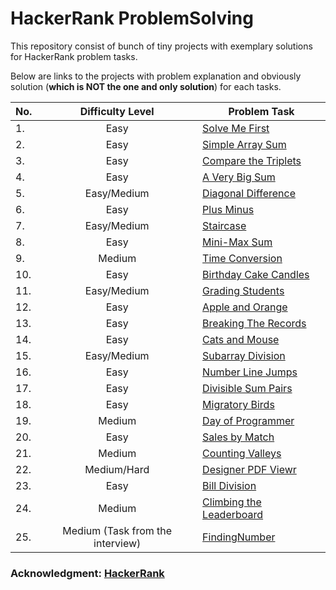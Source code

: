 # HackerRank ProblemSolving

This repository consist of bunch of tiny projects with exemplary solutions for HackerRank problem tasks.

Below are links to the projects with problem explanation and obviously solution (**which is NOT the one and only solution**) for each tasks.

| No.        | Difficulty Level | Problem Task |
| ---------- | :----------------: | ------------ |
|1.          | Easy             |[Solve Me First](https://github.com/Rotkiw00/HackerRank-ProblemSolving/tree/95ec50caca5bdd08a98439d250d3cda7eb24c25e/HackerRankProblemSolving/HackerRankProblemSolving/Program.cs)|
|2.          | Easy             |[Simple Array Sum](https://github.com/Rotkiw00/HackerRank-ProblemSolving/tree/95ec50caca5bdd08a98439d250d3cda7eb24c25e/HackerRankProblemSolving/SimpleArraySum/Program.cs)|
|3.          | Easy             |[Compare the Triplets](https://github.com/Rotkiw00/HackerRank-ProblemSolving/tree/95ec50caca5bdd08a98439d250d3cda7eb24c25e/HackerRankProblemSolving/CompareTriplets/Program.cs)|
|4.          | Easy             |[A Very Big Sum](https://github.com/Rotkiw00/HackerRank-ProblemSolving/tree/95ec50caca5bdd08a98439d250d3cda7eb24c25e/HackerRankProblemSolving/VeryBigSum/Program.cs)|
|5.          | Easy/Medium          |[Diagonal Difference](https://github.com/Rotkiw00/HackerRank-ProblemSolving/tree/95ec50caca5bdd08a98439d250d3cda7eb24c25e/HackerRankProblemSolving/DivisibleSumPairs/Program.cs)|
|6.          | Easy             |[Plus Minus](https://github.com/Rotkiw00/HackerRank-ProblemSolving/tree/95ec50caca5bdd08a98439d250d3cda7eb24c25e/HackerRankProblemSolving/PlusMinus/Program.cs)|
|7.          | Easy/Medium         |[Staircase](https://github.com/Rotkiw00/HackerRank-ProblemSolving/tree/95ec50caca5bdd08a98439d250d3cda7eb24c25e/HackerRankProblemSolving/Staircase/Program.cs)|
|8.          | Easy                |[Mini-Max Sum](https://github.com/Rotkiw00/HackerRank-ProblemSolving/tree/95ec50caca5bdd08a98439d250d3cda7eb24c25e/HackerRankProblemSolving/MinMaxSum/Program.cs)|
|9.          | Medium              |[Time Conversion](https://github.com/Rotkiw00/HackerRank-ProblemSolving/tree/95ec50caca5bdd08a98439d250d3cda7eb24c25e/HackerRankProblemSolving/TimeConversion/Program.cs)|
|10.          | Easy             |[Birthday Cake Candles](https://github.com/Rotkiw00/HackerRank-ProblemSolving/tree/95ec50caca5bdd08a98439d250d3cda7eb24c25e/HackerRankProblemSolving/BirthdayCakeCandles/Program.cs)|
|11.          | Easy/Medium      |[Grading Students](https://github.com/Rotkiw00/HackerRank-ProblemSolving/tree/95ec50caca5bdd08a98439d250d3cda7eb24c25e/HackerRankProblemSolving/GradingStudents/Program.cs)|
|12.          | Easy             |[Apple and Orange](https://github.com/Rotkiw00/HackerRank-ProblemSolving/tree/95ec50caca5bdd08a98439d250d3cda7eb24c25e/HackerRankProblemSolving/AppleAndOrange/Program.cs)|
|13.          | Easy             |[Breaking The Records](https://github.com/Rotkiw00/HackerRank-ProblemSolving/tree/95ec50caca5bdd08a98439d250d3cda7eb24c25e/HackerRankProblemSolving/BreakingTheRecords/Program.cs)|
|14.          | Easy             |[Cats and Mouse](https://github.com/Rotkiw00/HackerRank-ProblemSolving/tree/95ec50caca5bdd08a98439d250d3cda7eb24c25e/HackerRankProblemSolving/CatsAndMouse/Program.cs)|
|15.          | Easy/Medium      |[Subarray Division](https://github.com/Rotkiw00/HackerRank-ProblemSolving/tree/95ec50caca5bdd08a98439d250d3cda7eb24c25e/HackerRankProblemSolving/SubarrayDivision/Program.cs)|
|16.          | Easy             |[Number Line Jumps](https://github.com/Rotkiw00/HackerRank-ProblemSolving/tree/95ec50caca5bdd08a98439d250d3cda7eb24c25e/HackerRankProblemSolving/NumberLineJumps/Program.cs)|
|17.          | Easy             |[Divisible Sum Pairs](https://github.com/Rotkiw00/HackerRank-ProblemSolving/tree/95ec50caca5bdd08a98439d250d3cda7eb24c25e/HackerRankProblemSolving/DivisibleSumPairs/Program.cs)|
|18.          | Easy             |[Migratory Birds](https://github.com/Rotkiw00/HackerRank-ProblemSolving/tree/95ec50caca5bdd08a98439d250d3cda7eb24c25e/HackerRankProblemSolving/MigratoryBirds/Program.cs)|
|19.          | Medium             |[Day of Programmer](https://github.com/Rotkiw00/HackerRank-ProblemSolving/tree/95ec50caca5bdd08a98439d250d3cda7eb24c25e/HackerRankProblemSolving/DayOfProgrammer/Program.cs)|
|20.          | Easy             |[Sales by Match](https://github.com/Rotkiw00/HackerRank-ProblemSolving/tree/95ec50caca5bdd08a98439d250d3cda7eb24c25e/HackerRankProblemSolving/SalesByMatch/Program.cs)|
|21.          | Medium             |[Counting Valleys](https://github.com/Rotkiw00/HackerRank-ProblemSolving/tree/95ec50caca5bdd08a98439d250d3cda7eb24c25e/HackerRankProblemSolving/CountingValleys/Program.cs)|
|22.          | Medium/Hard             |[Designer PDF Viewr](https://github.com/Rotkiw00/HackerRank-ProblemSolving/tree/95ec50caca5bdd08a98439d250d3cda7eb24c25e/HackerRankProblemSolving/DesignerPDFViewer/Program.cs)|
|23.         |Easy     |[Bill Division](https://github.com/Rotkiw00/HackerRank-ProblemSolving/tree/a29efa6b22ca8b2b761cdc0a809c3d404ae98a64/HackerRankProblemSolving/BillDivision/Program.cs)|
|24.         |Medium   |[Climbing the Leaderboard](https://github.com/Rotkiw00/HackerRank-ProblemSolving/blob/35305f71bd6cfeaac2cf61425d7291256e89e68f/HackerRankProblemSolving/ClimbingTheLeaderboard/Program.cs)|
|25.         |Medium (Task from the interview)   |[FindingNumber](https://github.com/Rotkiw00/HackerRank-ProblemSolving/blob/35305f71bd6cfeaac2cf61425d7291256e89e68f/HackerRankProblemSolving/SmallestNearestHighest/Program.cs)|

### Acknowledgment: [HackerRank](https://www.hackerrank.com/dashboard)
